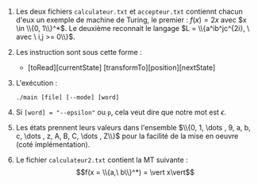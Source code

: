 1. Les deux fichiers `calculateur.txt` et `accepteur.txt` contiennt chacun d'eux un exemple de machine de Turing, le premier : $f(x) = 2x$ avec $x \in \\{0, 1\\}^*$. Le deuxième reconnait le langage $L = \\{a^ib^jc^{2i}, \ avec \ i,j >= 0\\}$.
2. Les instruction sont sous cette forme :
    - [toRead][currentState] [transformTo][position][nextState]

3. L'exécution :
    ```shell 
    ./main [file] [--mode] [word]
    ```

4. Si `[word] = "--epsilon"` ou `p`, cela veut dire que notre mot est $\epsilon$.
5. Les états prennent leurs valeurs dans l'ensemble $\\{0, 1, \dots , 9, a, b, c, \dots , z, A, B, C, \dots , Z\\}$ pour la facilité de la mise en oeuvre (coté implémentation).

6. Le fichier `calculateur2.txt` contient la MT suivante :
    $$f(x = \\{a,\ b\\}^*) = \vert x\vert$$

